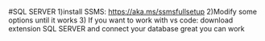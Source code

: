 #SQL SERVER
1)install SSMS: https://aka.ms/ssmsfullsetup
2)Modify some options until it works
3) If you want to work with vs code:
download extension SQL SERVER and connect your database 
great you can work 



